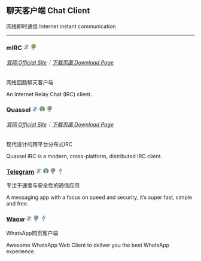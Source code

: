 ## 聊天客户端   Chat Client

网络即时通信   Internet instant communication

---

### mIRC ![](/assets/图片2.png) ![](/assets/earth-globe.png)

###### [官网  Official Site](http://www.mirc.com/)｜[下载页面  Download Page](http://www.mirc.com/get.html)

网络回路聊天客户端

An Internet Relay Chat \(IRC\) client.

### Quassel ![](/assets/图片2.png) ![](/assets/open-source-icon.png) ![](/assets/earth-globe.png)

###### [官网  Official Site](http://quassel-irc.org/)｜[下载页面  Download Page](http://quassel-irc.org/downloads)

现代设计的跨平台分布式IRC

Quassel IRC is a modern, cross-platform, distributed IRC client.

### [Telegram](https://desktop.telegram.org/) ![](/assets/图片2.png) ![](/assets/open-source-icon.png) ![](/assets/earth-globe.png) ![](/assets/usb.png)

专注于速度与安全性的通信应用

A messaging app with a focus on speed and security, it’s super fast, simple and free.

### [Waow](http://dedg3.com/wao/) ![](/assets/图片2.png) ![](/assets/earth-globe.png) ![](/assets/usb.png)

WhatsApp网页客户端

Awesome WhatsApp Web Client to deliver you the best WhatsApp experience.

